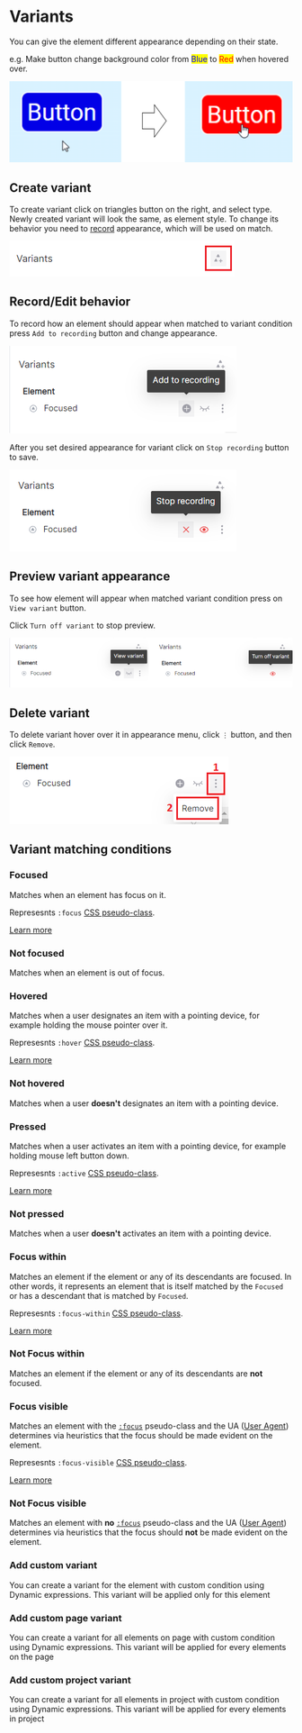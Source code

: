 # Variants

You can give the element different appearance depending on their state.&#x20;

e.g. Make button change background color from <mark style="color:blue;">Blue</mark> to <mark style="color:red;">Red</mark> when hovered over.

![](<../.gitbook/assets/image (7) (1) (1) (1).png>)

## Create variant

To create variant click on triangles button on the right, and select type. Newly created variant will look the same, as element style. To change its behavior you need to [record](ki.md#record-behavior) appearance, which will be used on match.&#x20;

![](<../.gitbook/assets/image (1).png>)

## Record/Edit behavior

To record how an element should appear when matched to variant condition press `Add to recording` button and change appearance.

<img src="../.gitbook/assets/image (8) (1).png" alt="" data-size="original">

After you set desired appearance for variant click on `Stop recording` button to save.

&#x20;![](<../.gitbook/assets/image (9) (1) (1).png>)

## Preview variant appearance

To see how element will appear when matched variant condition press on `View variant` button.

Click `Turn off variant` to stop preview.

![](<../.gitbook/assets/image (3).png>)



## Delete variant

To delete variant hover over it in appearance menu, click `⋮` button, and then click `Remove`.

<img src="../.gitbook/assets/image (6) (1) (1).png" alt="" data-size="original">

## Variant matching conditions

### Focused

Matches when an element has focus on it.&#x20;

Represesnts `:focus` [CSS pseudo-class](https://developer.mozilla.org/en-US/docs/Web/CSS/Pseudo-classes).&#x20;

[Learn more](https://developer.mozilla.org/en-US/docs/Web/CSS/:focus)

### Not focused

Matches when an element is out of focus.

### Hovered

Matches when a user designates an item with a pointing device, for example holding the mouse pointer over it.&#x20;

Represesnts `:hover` [CSS pseudo-class](https://developer.mozilla.org/en-US/docs/Web/CSS/Pseudo-classes).&#x20;

[Learn more](https://developer.mozilla.org/en-US/docs/Web/CSS/:hover)

### Not hovered

Matches when a user **doesn't** designates an item with a pointing device.

### Pressed

Matches when a user activates an item with a pointing device, for example holding mouse left button down.&#x20;

Represesnts `:active` [CSS pseudo-class](https://developer.mozilla.org/en-US/docs/Web/CSS/Pseudo-classes).

[Learn more](https://developer.mozilla.org/en-US/docs/Web/CSS/:active)

### Not pressed

Matches when a user **doesn't** activates an item with a pointing device.

### Focus within

Matches an element if the element or any of its descendants are focused. In other words, it represents an element that is itself matched by the `Focused` or has a descendant that is matched by `Focused`.&#x20;

Represesnts `:focus-within` [CSS pseudo-class](https://developer.mozilla.org/en-US/docs/Web/CSS/Pseudo-classes).

[Learn more](https://developer.mozilla.org/en-US/docs/Web/CSS/:focus-within)

### Not Focus within

Matches an element if the element or any of its descendants are **not** focused.

### Focus visible

Matches an element with the [`:focus`](https://developer.mozilla.org/en-US/docs/Web/CSS/:focus) pseudo-class and the UA ([User Agent](https://developer.mozilla.org/en-US/docs/Glossary/User\_agent)) determines via heuristics that the focus should be made evident on the element.

Represesnts `:focus-visible` [CSS pseudo-class](https://developer.mozilla.org/en-US/docs/Web/CSS/Pseudo-classes).

[Learn more](https://developer.mozilla.org/en-US/docs/Web/CSS/:focus-visible)

### Not Focus visible

Matches an element with **no** [`:focus`](https://developer.mozilla.org/en-US/docs/Web/CSS/:focus) pseudo-class and the UA ([User Agent](https://developer.mozilla.org/en-US/docs/Glossary/User\_agent)) determines via heuristics that the focus should **not** be made evident on the element.

### Add custom variant

You can create a variant for the element with custom condition using Dynamic expressions. This variant will be applied only for this element

### Add custom page variant

You can create a variant for all elements on page with custom condition using Dynamic expressions. This variant will be applied for every elements on the page

### Add custom project variant&#x20;

You can create a variant for all elements in project with custom condition using Dynamic expressions. This variant will be applied for every elements in project

